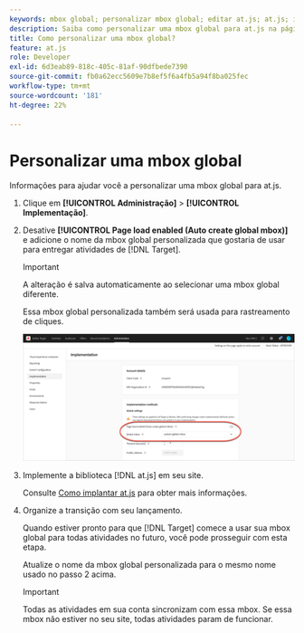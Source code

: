 ```yaml
---
keywords: mbox global; personalizar mbox global; editar at.js; at.js; implementar o at.js
description: Saiba como personalizar uma mbox global para at.js na página Administração-Implementação no Adobe Target.
title: Como personalizar uma mbox global?
feature: at.js
role: Developer
exl-id: 6d3eab89-818c-405c-81af-90dfbede7390
source-git-commit: fb0a62ecc5609e7b8ef5f6a4fb5a94f8ba025fec
workflow-type: tm+mt
source-wordcount: '181'
ht-degree: 22%

---
```


# Personalizar uma mbox global

Informações para ajudar você a personalizar uma mbox global para at.js.

1. Clique em **[!UICONTROL Administração]** > **[!UICONTROL Implementação]**.

1. Desative **[!UICONTROL Page load enabled (Auto create global mbox)]** e adicione o nome da mbox global personalizada que gostaria de usar para entregar atividades de [!DNL Target].

   >[!IMPORTANT]
   >
   >A alteração é salva automaticamente ao selecionar uma mbox global diferente.

   Essa mbox global personalizada também será usada para rastreamento de cliques.

   ![custom-global-mbox](/help/c-implementing-target/c-implementing-target-for-client-side-web/t-mbox-download/c-understanding-global-mbox/assets/custom-global-mbox.png)

1. Implemente a biblioteca [!DNL at.js] em seu site.

   Consulte [Como implantar at.js](/help/c-implementing-target/c-implementing-target-for-client-side-web/how-to-deployatjs/how-to-deployatjs.md) para obter mais informações.

1. Organize a transição com seu lançamento.

   Quando estiver pronto para que [!DNL Target] comece a usar sua mbox global para todas atividades no futuro, você pode prosseguir com esta etapa.

   Atualize o nome da mbox global personalizada para o mesmo nome usado no passo 2 acima.

   >[!IMPORTANT]
   >
   >Todas as atividades em sua conta sincronizam com essa mbox. Se essa mbox não estiver no seu site, todas atividades param de funcionar.
